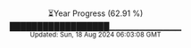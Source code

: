 <p align="center">
⏳Year Progress (62.91 %)<br>
██████████████████▁▁▁▁▁▁▁▁▁▁▁▁ <br>
<sub>Updated: Sun, 18 Aug 2024 06:03:08 GMT</sub>
</p>


